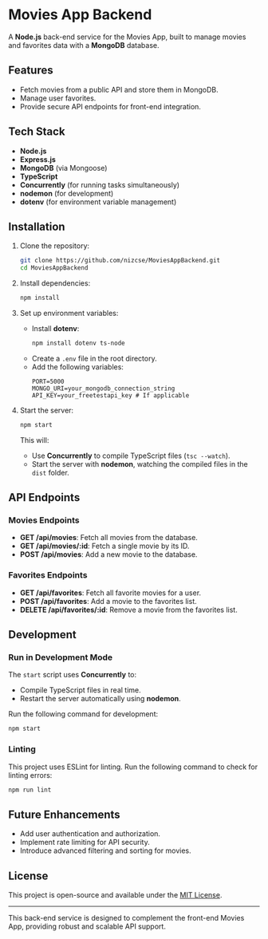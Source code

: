 # Movies App Backend

A **Node.js** back-end service for the Movies App, built to manage movies and favorites data with a **MongoDB** database.

## Features

- Fetch movies from a public API and store them in MongoDB.
- Manage user favorites.
- Provide secure API endpoints for front-end integration.

## Tech Stack

- **Node.js**
- **Express.js**
- **MongoDB** (via Mongoose)
- **TypeScript**
- **Concurrently** (for running tasks simultaneously)
- **nodemon** (for development)
- **dotenv** (for environment variable management)

## Installation

1. Clone the repository:
   ```sh
   git clone https://github.com/nizcse/MoviesAppBackend.git
   cd MoviesAppBackend
   ```

2. Install dependencies:
   ```sh
   npm install
   ```

3. Set up environment variables:
   - Install **dotenv**:
     ```sh
     npm install dotenv ts-node
     ```
   - Create a `.env` file in the root directory.
   - Add the following variables:
     ```env
     PORT=5000
     MONGO_URI=your_mongodb_connection_string
     API_KEY=your_freetestapi_key # If applicable
     ```

4. Start the server:
   ```sh
   npm start
   ```
   This will:
   - Use **Concurrently** to compile TypeScript files (`tsc --watch`).
   - Start the server with **nodemon**, watching the compiled files in the `dist` folder.

## API Endpoints

### Movies Endpoints

- **GET /api/movies**: Fetch all movies from the database.
- **GET /api/movies/:id**: Fetch a single movie by its ID.
- **POST /api/movies**: Add a new movie to the database.

### Favorites Endpoints

- **GET /api/favorites**: Fetch all favorite movies for a user.
- **POST /api/favorites**: Add a movie to the favorites list.
- **DELETE /api/favorites/:id**: Remove a movie from the favorites list.

## Development

### Run in Development Mode

The `start` script uses **Concurrently** to:
- Compile TypeScript files in real time.
- Restart the server automatically using **nodemon**.

Run the following command for development:
```sh
npm start
```

### Linting

This project uses ESLint for linting. Run the following command to check for linting errors:
```sh
npm run lint
```

## Future Enhancements

- Add user authentication and authorization.
- Implement rate limiting for API security.
- Introduce advanced filtering and sorting for movies.

## License

This project is open-source and available under the [MIT License](LICENSE).

---

This back-end service is designed to complement the front-end Movies App, providing robust and scalable API support.

